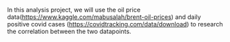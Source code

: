 In this analysis project, we will use the oil price data(https://www.kaggle.com/mabusalah/brent-oil-prices) and daily positive covid cases (https://covidtracking.com/data/download) to research the correlation between the two datapoints. 